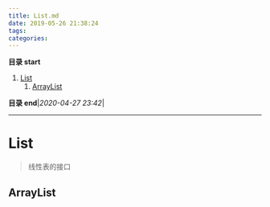```yaml
---
title: List.md
date: 2019-05-26 21:38:24
tags: 
categories: 
---
```


**目录 start**

1. [List](#list)
    1. [ArrayList](#arraylist)

**目录 end**|_2020-04-27 23:42_|
****************************************
# List
> 线性表的接口

## ArrayList
